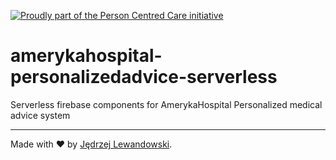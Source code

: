 [![Proudly part of the Person Centred Care initiative](https://personcentred.care/media/badge.svg)](https://personcentred.care/)

# amerykahospital-personalizedadvice-serverless

Serverless firebase components for AmerykaHospital Personalized medical advice system

---

Made with ❤️ by [Jędrzej Lewandowski](https://jedrzej.lewandowski.doctor/).

